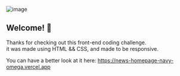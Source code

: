 
![image](https://github.com/MohamedKhalilAssa/News-Homepage/assets/123842557/8c8db56d-f62b-4ca6-9456-280900b81c8a)

## Welcome! 👋

Thanks for checking out this front-end coding challenge.\
it was made using HTML && CSS, and made to be responsive.

You can have a better look at it here: https://news-homepage-navy-omega.vercel.app
